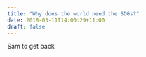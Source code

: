 ```yaml
---
title: "Why does the world need the SDGs?"
date: 2018-03-11T14:00:29+11:00
draft: false
---
```


Sam to get back